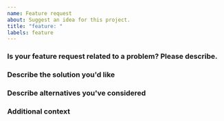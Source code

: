 ```yaml
---
name: Feature request
about: Suggest an idea for this project.
title: "feature: "
labels: feature
---
```


### Is your feature request related to a problem? Please describe.
<!-- A clear and concise description of what the problem is. Ex. I'm always frustrated when [...]. -->

### Describe the solution you'd like
<!-- A clear and concise description of what you want to happen. -->

### Describe alternatives you've considered
<!-- A clear and concise description of any alternative solutions or features you've considered. -->

### Additional context
<!-- Add any other context or screenshots about the feature request here. -->